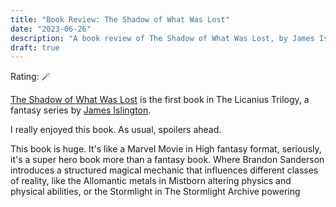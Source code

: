 ```yaml
---
title: "Book Review: The Shadow of What Was Lost"
date: "2023-06-26"
description: "A book review of The Shadow of What Was Lost, by James Islington. Reviewed by Leo Robinovitch."
draft: true
---
```


Rating: 🪄

[The Shadow of What Was Lost][book] is the first book in The Licanius Trilogy, a fantasy series by [James
Islington][author].

I really enjoyed this book. As usual, spoilers ahead.

This book is huge. It's like a Marvel Movie in High fantasy format, seriously, it's a super hero book more than a
fantasy book. Where Brandon Sanderson introduces a structured magical mechanic that influences different classes of
reality, like the Allomantic metals in Mistborn altering physics and physical abilities, or the Stormlight in The
Stormlight Archive powering

[book]: https://en.wikipedia.org/wiki/The_Shadow_of_What_Was_Lost
[author]: https://en.wikipedia.org/wiki/James_Islington

